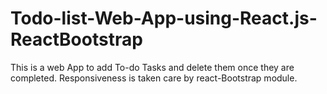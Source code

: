 # Todo-list-Web-App-using-React.js-ReactBootstrap


This is a web App to add To-do Tasks and delete them once they are completed. Responsiveness is taken care by react-Bootstrap module.
